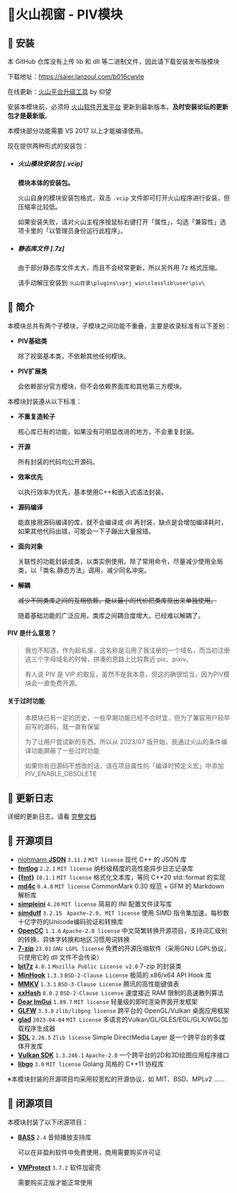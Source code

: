 # 🌋火山视窗 - PIV模块



## 💽 安装

本 GitHub 仓库没有上传 lib 和 dll 等二进制文件，因此请下载安装发布版模块

下载地址：https://saier.lanzoul.com/b016cwvle

在线更新：[火山平台升级工具](https://www.lkuaiy.com/rsdetails?id=16201836568092) by 仰望

安装本模块前，必须将 [火山软件开发平台](http://www.voldp.com/) 更新到最新版本，**及时安装论坛的更新包才是最新版**。

本模块部分功能需要 VS 2017 以上才能编译使用。

现在提供两种形式的安装包：

- ##### 火山模块安装包 [.vcip]

  **模块本体的安装包。**

  火山自身的模块安装包格式，双击 `.vcip` 文件即可打开火山程序进行安装，但压缩率比较低。

  如果安装失败，请对火山主程序按鼠标右键打开「属性」，勾选「兼容性」选项卡里的「以管理员身份运行此程序」。

- ##### 静态库文件 [.7z]

  由于部分静态库文件太大，而且不会经常更新，所以另外用 7z 格式压缩。

  请手动解压安装到 `火山目录\plugins\vprj_win\classlib\user\piv\`




## 🎯 简介

本模块总共有两个子模块，子模块之间功能不重叠，主要是收录标准有以下差别：

- **PIV基础类**

  除了视窗基本类，不依赖其他任何模块。

- **PIV扩展类**

  会依赖部分官方模块，但不会依赖界面库和其他第三方模块。
  

本模块封装遵从以下标准：

- **不重复造轮子**

  核心库已有的功能，如果没有可明显改进的地方，不会重复封装。

- **开源**

  所有封装的代码均公开源码。

- **效率优先**

  以执行效率为优先，基本使用C++和嵌入式语法封装。

- **源码编译**

  能直接用源码编译的库，就不会编译成 dll 再封装，缺点是会增加编译耗时，如果其他代码出错，可能会一下子蹦出大量报错。

- **面向对象**

  关联性的功能封装成类，以类实例使用。除了常用命令，尽量减少使用全局类，以「类名.静态方法」调用，减少同名冲突。
  
- ~~**解耦**~~

  ~~减少不同类库之间的互相依赖，能以最小的代价把类库抠出来单独使用。~~
  
  随着基础功能的广泛应用，类库之间耦合度增大，已经难以解耦了。

#### **PIV** 是什么意思？

> 我也不知道，作为起名废，这名称是沿用了我注册的一个域名，而当初注册这三个字母域名的时候，拼凑的思路上比较靠近 pic、pixiv。
>
> 有人说 PIV 是 VIP 的取反，虽然不是我本意，但这的确很恰当，因为PIV模块会一直免费开源。

#### 关于过时功能

> 本模块已有一定的历史，一些早期功能已经不合时宜，但为了兼容用户较早前写的源码，我一直有保留
>
> 为了让用户尝试新的东西，所以从 2023/07 版开始，我通过火山的条件编译功能屏蔽了一些过时功能
>
> 如果你有旧源码不想改的话，请在项目属性的「编译时预定义宏」中添加 PIV_ENABLE_OBSOLETE



## 📝 更新日志

 详细的更新日志，请看 [完整文档](README_CN.md)




## 💌 开源项目

- [nlohmann **JSON**](https://github.com/nlohmann/json) `3.11.2` `MIT license`  现代 C++ 的 JSON 库
- **[fmtlog](https://github.com/MengRao/fmtlog)**  `2.2.1`  `MIT license` 纳秒级精度的高性能异步日志记录库
- **[{fmt}](https://github.com/fmtlib/fmt)**  `10.1.1`  `MIT license` 格式化文本库，等同 C++20 std::format 的实现 
- **[md4c](https://github.com/mity/md4c)** `0.4.8`  `MIT license` CommonMark 0.30 规范 + GFM 的 Markdown 解析库
- **[simpleini](https://github.com/brofield/simpleini)** `4.20` `MIT license` 简易的 INI 配置文件读写库
- **[simdutf](https://github.com/simdutf/simdutf)** `3.2.15` ` Apache-2.0, MIT license`  使用 SIMD 指令集加速，每秒数十亿字符的Unicode编码验证和转换库
- **[OpenCC](https://github.com/BYVoid/OpenCC)** `1.1.6` `Apache-2.0 license` 中文简繁转换开源项目，支持词汇级别的转换、异体字转换和地区习惯用词转换
- **[7-zip](https://www.7-zip.org/)** `23.01` `GNU LGPL license` 免费的开源压缩软件（采用GNU LGPL协议，只使用它的 dll 文件不会传染）
- **[bit7z](https://github.com/rikyoz/bit7z)** `4.0.1` `Mozilla Public License v2.0` 7-zip 的封装类
- **[MinHook](https://github.com/TsudaKageyu/minhook)** `1.3.3` `BSD-2-Clause License` 极简的 x86/x64 API Hook 库
- **[MMKV](https://github.com/Tencent/MMKV)** `1.3.1` `BSD-3-Clause License` 腾讯的高性能键值表
- **[xxHash](https://github.com/Cyan4973/xxHash)** `8.0.2` `BSD-2-Clause License` 速度接近 RAM 限制的高速散列算法
- **[Dear ImGui](https://github.com/ocornut/imgui)** `1.89.7` `MIT license` 轻量级的即时渲染界面开发框架
- **[GLFW](https://www.glfw.org)** `3.3.8` `zlib/libpng license` 跨平台的 OpenGL/Vulkan 桌面应用框架
- **[glad](https://github.com/Dav1dde/glad)** `2023-04-04` `MIT License` 多语言的Vulkan/GL/GLES/EGL/GLX/WGL加载程序生成器
- **[SDL](https://github.com/libsdl-org/SDL)** `2.26.5` `Zlib license` Simple DirectMedia Layer 是一个跨平台的多媒体开发库
- **[Vulkan SDK](https://vulkan.lunarg.com/sdk/home)** `1.3.246.1` `Apache-2.0` 一个跨平台的2D和3D绘图应用程序接口
- **[libgo](https://github.com/yyzybb537/libgo)** `3.0` `MIT license` Golang 风格的 C++11 协程库

※本模块封装的开源项目均采用较宽松的开源协议，如 MIT、BSD、MPLv2 ……



## 🧰 闭源项目

本模块封装了以下闭源项目：

- **[BASS](http://www.un4seen.com)** `2.4`  音频播放支持库

  可以在非盈利软件中免费使用，商用需要购买许可证

- **[VMProtect](https://vmpsoft.com)** `3.7.2`  软件加密壳

  需要购买正版才能正常使用

